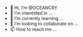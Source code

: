 - 👋 Hi, I’m @OCEANCRY
- 👀 I’m interested in ...
- 🌱 I’m currently learning ...
- 💞️ I’m looking to collaborate on ...
- 📫 How to reach me ...

<!---
OCEANCRY/OCEANCRY is a ✨ special ✨ repository because its `README.md` (this file) appears on your GitHub profile.
You can click the Preview link to take a look at your changes.
--->
